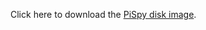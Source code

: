 Click here to download the [PiSpy disk image](https://drive.google.com/file/d/1NS_gmNsBroDpWUN2BgRHfdbqYhEiT12M/view?usp=sharing).

